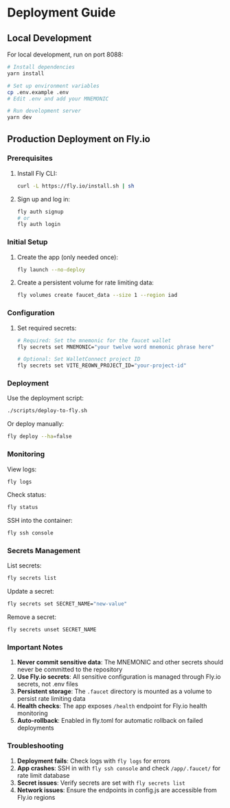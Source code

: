 # Deployment Guide

## Local Development

For local development, run on port 8088:

```bash
# Install dependencies
yarn install

# Set up environment variables
cp .env.example .env
# Edit .env and add your MNEMONIC

# Run development server
yarn dev
```

## Production Deployment on Fly.io

### Prerequisites

1. Install Fly CLI:
   ```bash
   curl -L https://fly.io/install.sh | sh
   ```

2. Sign up and log in:
   ```bash
   fly auth signup
   # or
   fly auth login
   ```

### Initial Setup

1. Create the app (only needed once):
   ```bash
   fly launch --no-deploy
   ```

2. Create a persistent volume for rate limiting data:
   ```bash
   fly volumes create faucet_data --size 1 --region iad
   ```

### Configuration

1. Set required secrets:
   ```bash
   # Required: Set the mnemonic for the faucet wallet
   fly secrets set MNEMONIC="your twelve word mnemonic phrase here"
   
   # Optional: Set WalletConnect project ID
   fly secrets set VITE_REOWN_PROJECT_ID="your-project-id"
   ```

### Deployment

Use the deployment script:

```bash
./scripts/deploy-to-fly.sh
```

Or deploy manually:

```bash
fly deploy --ha=false
```

### Monitoring

View logs:
```bash
fly logs
```

Check status:
```bash
fly status
```

SSH into the container:
```bash
fly ssh console
```

### Secrets Management

List secrets:
```bash
fly secrets list
```

Update a secret:
```bash
fly secrets set SECRET_NAME="new-value"
```

Remove a secret:
```bash
fly secrets unset SECRET_NAME
```

### Important Notes

1. **Never commit sensitive data**: The MNEMONIC and other secrets should never be committed to the repository
2. **Use Fly.io secrets**: All sensitive configuration is managed through Fly.io secrets, not .env files
3. **Persistent storage**: The `.faucet` directory is mounted as a volume to persist rate limiting data
4. **Health checks**: The app exposes `/health` endpoint for Fly.io health monitoring
5. **Auto-rollback**: Enabled in fly.toml for automatic rollback on failed deployments

### Troubleshooting

1. **Deployment fails**: Check logs with `fly logs` for errors
2. **App crashes**: SSH in with `fly ssh console` and check `/app/.faucet/` for rate limit database
3. **Secret issues**: Verify secrets are set with `fly secrets list`
4. **Network issues**: Ensure the endpoints in config.js are accessible from Fly.io regions
